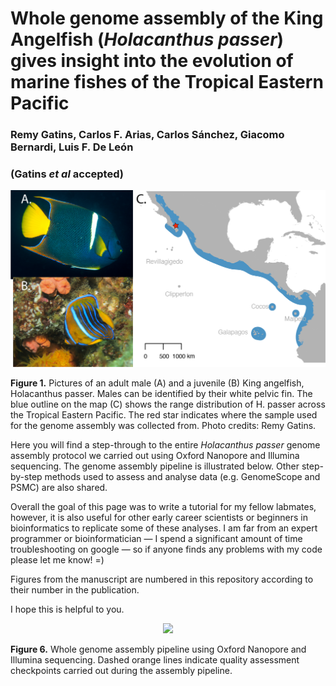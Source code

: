 # Whole genome assembly of the King Angelfish (*Holacanthus passer*) gives insight into the evolution of marine fishes of the Tropical Eastern Pacific
### Remy Gatins, Carlos F. Arias, Carlos Sánchez, Giacomo Bernardi, Luis F. De León
### (Gatins *et al* accepted)

<p align="center">
<img src="images/Figure1_TEP_map_species.png" width="700"/>
</p>

  **Figure 1.** Pictures of an adult male (A) and a juvenile (B) King angelfish, Holacanthus passer. Males can be identified by their white pelvic fin. The blue outline on the map (C) shows the range distribution of H. passer across the Tropical    Eastern Pacific. The red star indicates where the sample used for the genome assembly was collected from. Photo credits: Remy Gatins.



Here you will find a step-through to the entire *Holacanthus passer* genome assembly protocol we carried out using Oxford Nanopore and Illumina sequencing. The genome assembly pipeline is illustrated below. Other step-by-step methods used to assess and analyse data (e.g. GenomeScope and PSMC) are also shared. 

Overall the goal of this page was to write a tutorial for my fellow labmates, however, it is also useful for other early career scientists or beginners in bioinformatics to replicate some of these analyses. I am far from an expert programmer or bioinformatician &mdash; I spend a significant amount of time troubleshooting on google &mdash; so if anyone finds any problems with my code please let me know! =)

Figures from the manuscript are numbered in this repository according to their number in the publication.

I hope this is helpful to you.

<p align="center">
<img src="images/HPA_Genome_assembly_pipeline.png" width="1000"/>
</p>

**Figure 6.** Whole genome assembly pipeline using Oxford Nanopore and Illumina sequencing. Dashed orange lines indicate quality assessment checkpoints carried out during the assembly pipeline.








